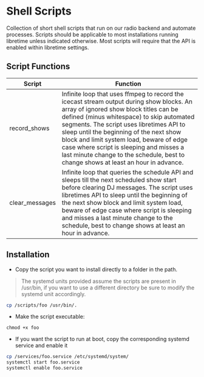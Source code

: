 # Shell Scripts

Collection of short shell scripts that run on our radio backend and automate processes. Scripts should be applicable to most installations running libretime unless indicated otherwise. Most scripts will require that the API is enabled within libretime settings.

## Script Functions

| Script         | Function                                                     |
| -------------- | ------------------------------------------------------------ |
| record_shows   | Infinite loop that uses ffmpeg to record the icecast stream output during show blocks. An array of ignored show block titles can be defined (minus whitespace) to skip automated segments. The script uses libretimes API to sleep until the beginning of the next show block and limit system load, beware of edge case where script is sleeping and misses a last minute change to the schedule, best to change shows at least an hour in advance. |
| clear_messages | Infinite loop that queries the schedule API and sleeps till the next scheduled show start before clearing DJ messages. The script uses libretimes API to sleep until the beginning of the next show block and limit system load, beware of edge case where script is sleeping and misses a last minute change to the schedule, best to change shows at least an hour in advance. |

## Installation

- Copy the script you want to install directly to a folder in the path.

> The systemd units provided assume the scripts are present in /usr/bin, if you want to use a different directory be sure to modify the systemd unit accordingly.

```bash
cp /scripts/foo /usr/bin/.
```

- Make the script executable:

```shell
chmod +x foo
```

- If you want the script to run at boot, copy the corresponding systemd service and enable it

```bash
cp /services/foo.service /etc/systemd/system/
systemctl start foo.service
systemctl enable foo.service
```

